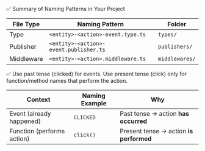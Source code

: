 ✅ Summary of Naming Patterns in Your Project

| File Type  | Naming Pattern                         | Folder         |
| ---------- | -------------------------------------- | -------------- |
| Type       | `<entity>-<action>-event.type.ts`      | `types/`       |
| Publisher  | `<entity>-<action>-event.publisher.ts` | `publishers/`  |
| Middleware | `<entity>-<action>.middleware.ts`      | `middlewares/` |

✅ Use past tense (clicked) for events. Use present tense (click) only for function/method names that perform the action.

| Context                    | Naming Example | Why                                     |
| -------------------------- | -------------- | --------------------------------------- |
| Event (already happened)   | `CLICKED`      | Past tense → action **has occurred**    |
| Function (performs action) | `click()`      | Present tense → action **is performed** |
